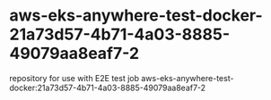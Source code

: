 # aws-eks-anywhere-test-docker-21a73d57-4b71-4a03-8885-49079aa8eaf7-2
repository for use with E2E test job aws-eks-anywhere-test-docker:21a73d57-4b71-4a03-8885-49079aa8eaf7-2
